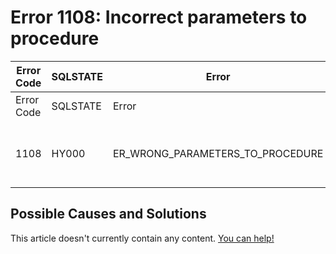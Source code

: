 
# Error 1108: Incorrect parameters to procedure


| Error Code | SQLSTATE | Error | Description |
| --- | --- | --- | --- |
| Error Code | SQLSTATE | Error | Description |
| 1108 | HY000 | ER_WRONG_PARAMETERS_TO_PROCEDURE | Incorrect parameters to procedure '%s' |




## Possible Causes and Solutions


This article doesn't currently contain any content. [You can help!](/kb/en/writing-and-editing-knowledge-base-articles/)


